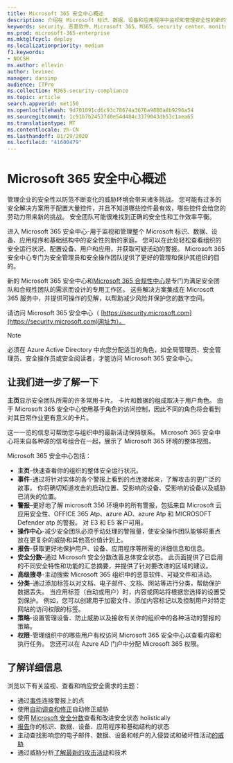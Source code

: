 ```yaml
---
title: Microsoft 365 安全中心概述
description: 介绍在 Microsoft 标识、数据、设备和应用程序中监视和管理安全性的新的主页。
keywords: security、恶意软件、Microsoft 365、M365、security center、monitor、report、身份、数据、设备、应用程序
ms.prod: microsoft-365-enterprise
ms.mktglfcycl: deploy
ms.localizationpriority: medium
f1.keywords:
- NOCSH
ms.author: ellevin
author: levinec
manager: dansimp
audience: ITPro
ms.collection: M365-security-compliance
ms.topic: article
search.appverid: met150
ms.openlocfilehash: 9d701091cd6c93c78674a3676a9880a8b9296a54
ms.sourcegitcommit: 1c91b7b24537d0e54d484c3379043db53c1aea65
ms.translationtype: MT
ms.contentlocale: zh-CN
ms.lasthandoff: 01/29/2020
ms.locfileid: "41600479"
---
```

# <a name="overview-of-the-microsoft-365-security-center"></a>Microsoft 365 安全中心概述

管理企业的安全性以防范不断变化的威胁环境会带来诸多挑战。 您可能有过多的安全解决方案用于配置大量控件，并且不知道哪些控件最有效，哪些控件会给您的劳动力带来新的挑战。 安全团队可能很难找到正确的安全性和工作效率平衡。

进入 Microsoft 365 安全中心-用于监视和管理整个 Microsoft 标识、数据、设备、应用程序和基础结构中的安全性的新的家庭。 您可以在此处轻松查看组织的安全运行状况、配置设备、用户和应用，并获取可疑活动的警报。 Microsoft 365 安全中心专门为安全管理员和安全操作团队提供了更好的管理和保护其组织的目的。

新的 Microsoft 365 安全中心和[Microsoft 365 合规性中心](https://docs.microsoft.com/microsoft-365/compliance/microsoft-365-compliance-center)是专门为满足安全团队和合规性团队的需求而设计的专用工作区。 这些解决方案集成在 Microsoft 365 服务中，并提供可操作的见解，以帮助减少风险并保护您的数字空间。

请访问 Microsoft 365 安全中心（ [https://security.microsoft.com](https://security.microsoft.com)网址为）。 

> [!NOTE]
> 必须在 Azure Active Directory 中向您分配适当的角色，如全局管理员、安全管理员、安全操作员或安全阅读者，才能访问 Microsoft 365 安全中心。


## <a name="lets-take-a-closer-look"></a>让我们进一步了解一下

**主页**显示安全团队所需的许多常用卡片。 卡片和数据的组成取决于用户角色。 由于 Microsoft 365 安全中心使用基于角色的访问控制，因此不同的角色将会看到对其日常作业更有意义的卡片。  

这一一览的信息可帮助您与组织中的最新活动保持联系。 Microsoft 365 安全中心将来自各种源的信号组合在一起，展示了 Microsoft 365 环境的整体视图。

Microsoft 365 安全中心包括：

* **主页**–快速查看你的组织的整体安全运行状况。
* **事件**-通过将针对实体的各个警报上看到的点连接起来，了解攻击的更广泛的故事。 你将确切知道攻击的启动位置、受影响的设备、受影响的设备以及威胁已消失的位置。
* **警报**–更好地了解 microsoft 356 环境中的所有警报，包括来自 Microsoft 云应用安全性、OFFICE 365 Atp、azure AD、azure Atp 和 MICROSOFT Defender atp 的警报。 对 E3 和 E5 客户可用。  
* **操作中心**-减少安全团队必须手动处理的警报量，使安全操作团队能够将重点放在更复杂的威胁和其他高价值计划上。
* **报告**-获取更好地保护用户、设备、应用程序等所需的详细信息和信息。
* **安全分数**–通过 Microsoft 安全分数改善总体安全状态。 此页面提供了已启用的不同安全特性和功能的汇总摘要，并提供了针对要改进的区域的建议。
* **高级搜寻**-主动搜索 Microsoft 365 组织中的恶意软件、可疑文件和活动。
* **分类**–通过添加标签以对文档、电子邮件、文档、网站等进行分类，帮助保护数据丢失。 当应用标签（自动或用户）时，内容或网站将根据您选择的设置受到保护。 例如，您可以创建用于加密文件、添加内容标记以及控制用户对特定网站的访问权限的标签。
* **策略**-设置管理设备、防止威胁以及接收有关你的组织中的各种活动的警报的策略。
* **权限**-管理组织中的哪些用户有权访问 Microsoft 365 安全中心以查看内容和执行任务。 您还可以在 Azure AD 门户中分配 Microsoft 365 权限。

## <a name="learn-more"></a>了解详细信息 

浏览以下有关监视、查看和响应安全需求的主题：
- 通过[事件](incident-queue.md)连接警报上的点
- 使用[自动调查和修正](mtp-autoir.md)自动修正威胁
- 使用 [Microsoft 安全分数](microsoft-secure-score.md)查看和改进安全状态 holistically
- [报告](monitoring-and-reporting.md)你的标识、数据、设备、应用程序和基础结构的状态
- 主动查找影响您的电子邮件、数据、设备和帐户的入侵尝试和破坏性活动[的威胁](advanced-hunting-overview.md)
- 通过威胁分析[了解最新的攻击活动](latest-attack-campaigns.md)和技术